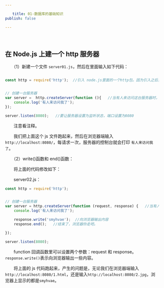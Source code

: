 ```yaml
---

　　title: 01-数据库的基础知识
publish: false

---
```


　　<ArticleTopAd></ArticleTopAd>

## 在 Node.js 上建一个 http 服务器

　　（1）新建一个文件 `server01.js`，然后在里面输入如下代码：

```javascript

const http = require('http');  //引入 node.js里面的一个http包。因为引入之后，我们不会去修改它，所以用常量来表示


// 创建一台服务器
var server =  http.createServer(function (){   //当有人来访问这台服务器时，就会执行 function 回调函数
    console.log('有人来访问我了');
});

server.listen(8080);   //要让服务器设置为监听状态，端口设置为8080

```

　　注意看注释。

　　我们把上面这个 js 文件跑起来，然后在浏览器端输入`http://localhost:8080/`，每请求一次，服务器的控制台就会打印 `有人来访问我了`。

　　（2）write()函数和 end()函数：

　　将上面的代码修改如下：

　　server02.js：

```javascript
const http = require('http');


// 创建一台服务器
var server = http.createServer(function (request, response) {   //当有人来访问这个服务器时，就会执行function 这个回调函数
    console.log('有人来访问我了');

    response.write('smyhvae');  //向浏览器输出内容
    response.end();   //结束了，浏览器你走吧。

});

server.listen(8080);


```

　　function 回调函数里可以设置两个参数：request 和 response。`response.write()`表示向浏览器输出一些内容。

　　将上面的 js 代码跑起来，产生的问题是，无论我们在浏览器端输入`http://localhost:8080/1.html`，还是输入`http://localhost:8080/2.jpg`，浏览器上显示的都是`smyhvae`。
